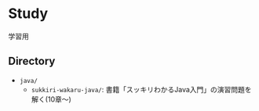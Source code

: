 # Study

学習用

## Directory

- `java/`
    - `sukkiri-wakaru-java/`: 書籍「スッキリわかるJava入門」の演習問題を解く(10章〜)
